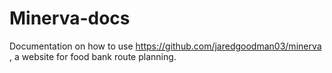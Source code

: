 # Minerva-docs
Documentation on how to use https://github.com/jaredgoodman03/minerva , a website for food bank route planning.
